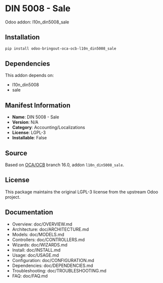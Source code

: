 # DIN 5008 - Sale

Odoo addon: l10n_din5008_sale

## Installation

```bash
pip install odoo-bringout-oca-ocb-l10n_din5008_sale
```

## Dependencies

This addon depends on:
- l10n_din5008
- sale

## Manifest Information

- **Name**: DIN 5008 - Sale
- **Version**: N/A
- **Category**: Accounting/Localizations
- **License**: LGPL-3
- **Installable**: False

## Source

Based on [OCA/OCB](https://github.com/OCA/OCB) branch 16.0, addon `l10n_din5008_sale`.

## License

This package maintains the original LGPL-3 license from the upstream Odoo project.

## Documentation

- Overview: doc/OVERVIEW.md
- Architecture: doc/ARCHITECTURE.md
- Models: doc/MODELS.md
- Controllers: doc/CONTROLLERS.md
- Wizards: doc/WIZARDS.md
- Install: doc/INSTALL.md
- Usage: doc/USAGE.md
- Configuration: doc/CONFIGURATION.md
- Dependencies: doc/DEPENDENCIES.md
- Troubleshooting: doc/TROUBLESHOOTING.md
- FAQ: doc/FAQ.md
